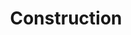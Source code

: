 ---
title: Construction
slug: construction
taxonomy:
	tag: industry
content:
    items:
        '@taxonomy.industry': construction
    order:
        by: date
        dir: desc
---